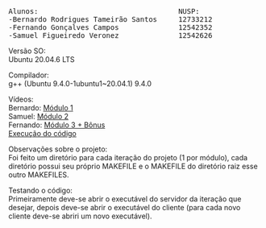 <pre>Alunos:                                 NUSP:
-Bernardo Rodrigues Tameirão Santos     12733212
-Fernando Gonçalves Campos              12542352
-Samuel Figueiredo Veronez              12542626
</pre>

Versão SO:\
Ubuntu 20.04.6 LTS

Compilador:\
g++ (Ubuntu 9.4.0-1ubuntu1~20.04.1) 9.4.0

Vídeos:\
Bernardo: [Módulo 1](https://link-url-here.org)\
Samuel: [Módulo 2](https://link-url-here.org)\
Fernando: [Módulo 3 + Bônus](https://drive.google.com/file/d/1bSCPRiFVlpA6DyJaEo2B9pyDCnwVgJLj/view?usp=sharing)\
[Execução do código](https://link-url-here.org)

Observações sobre o projeto:\
Foi feito um diretório para cada iteração do projeto (1 por módulo), cada diretório possui seu próprio MAKEFILE e o MAKEFILE do diretório raiz esse outro MAKEFILES.

Testando o código:\
Primeiramente deve-se abrir o executável do servidor da iteração que desejar, depois deve-se abrir o executável do cliente (para cada novo cliente deve-se abriri um novo executável).
